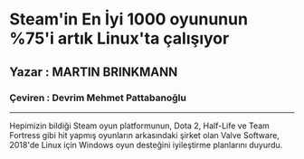 # Steam'in En İyi 1000 oyununun %75'i artık Linux'ta çalışıyor
## Yazar : MARTIN BRINKMANN
### Çeviren : Devrim Mehmet Pattabanoğlu

---

Hepimizin bildiği Steam oyun platformunun, Dota 2, Half-Life ve Team Fortress gibi hit yapmış oyunların arkasındaki şirket olan Valve Software, 2018'de Linux için Windows oyun desteğini iyileştirme planlarını duyurdu.

